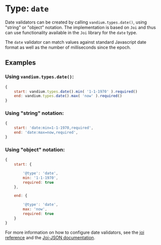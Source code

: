 # Type: `date`

Date validators can be created by calling `vandium.types.date()`, using "string" or "object" notation. The implementation is based on
`Joi` and thus can use functionality available in the `Joi` library for the `date` type.

The `date` validator can match values against standard Javascript date format as well as the number of milliseconds since the epoch.

## Examples

### Using `vandium.types.date()`:

```js
{
	start: vandium.types.date().min( '1-1-1970' ).required()
	end: vandium.types.date().max( 'now' ).required()
}
```

### Using "string" notation:

```js
{
    start: 'date:min=1-1-1970,required',
    end: 'date:max=now,required',
}
```

### Using "object" notation:

```js
{
    start: {

        '@type': 'date',
        min: '1-1-1970',
        required: true
    },

    end: {

        '@type': 'date',
        max: 'now',
        required: true
    }
}
```

For more information on how to configure date validators, see the [joi reference](https://github.com/hapijs/joi/tree/v8.0.5#date) and
the [Joi-JSON documentation](https://github.com/vandium-io/joi-json/tree/master/docs).
